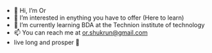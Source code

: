 - 👋 Hi, I’m Or
- 👀 I’m interested in enything you have to offer (Here to learn)
- 🌱 I’m currently learning BDA at the Technion institute of technology
- 📫 You can reach me at or.shukrun@gmail.com
- live long and prosper 🖖
<!---
ShukiOr/ShukiOr is a ✨ special ✨ repository because its `README.md` (this file) appears on your GitHub profile.
You can click the Preview link to take a look at your changes.
--->
